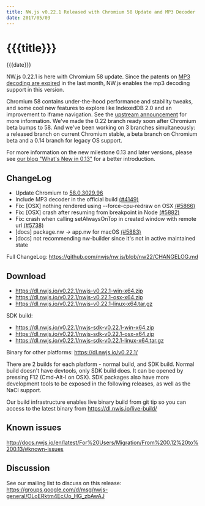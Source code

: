```yaml
---
title: NW.js v0.22.1 Released with Chromium 58 Update and MP3 Decoder
date: 2017/05/03
---
```

# {{{title}}}
{{{date}}}

NW.js 0.22.1 is here with Chromium 58 update. Since the patents on [MP3 decoding are expired](https://en.wikipedia.org/wiki/MP3#Licensing.2C_ownership_and_legislation) in the last month, NW.js enables the mp3 decoding support in this version.

Chromium 58 contains under-the-hood performance and stability tweaks, and some cool new features to explore like IndexedDB 2.0 and an improvement to iframe navigation. See the [upstream announcement](https://developers.google.com/web/updates/2017/04/nic58) for more information. We've made the 0.22 branch ready soon after Chromium beta bumps to 58. And we've been working on 3 branches simultaneously: a released branch on current Chromium stable, a beta branch on Chromium beta and a 0.14 branch for legacy OS support.

For more information on the new milestone 0.13 and later versions, please see [our blog "What's New in 0.13"](/blog/whats-new-in-0.13) for a better introduction.

## ChangeLog

- Update Chromium to [58.0.3029.96](https://chromereleases.googleblog.com/2017/05/stable-channel-update-for-desktop.html)
- Include MP3 decoder in the official build [(#4149)](https://github.com/nwjs/nw.js/issues/4149)
- Fix: [OSX] nothing rendered using --force-cpu-redraw on OSX [(#5866)](https://github.com/nwjs/nw.js/issues/5866)
- Fix: [OSX] crash after resuming from breakpoint in Node [(#5882)](https://github.com/nwjs/nw.js/issues/5882)
- Fix: crash when calling setAlwaysOnTop in created window with remote url [(#5738)](https://github.com/nwjs/nw.js/issues/5738)
- [docs] package.nw -> app.nw for macOS [(#5883)](https://github.com/nwjs/nw.js/issues/5883)
- [docs] not recommending nw-builder since it's not in active maintained state

Full ChangeLog: https://github.com/nwjs/nw.js/blob/nw22/CHANGELOG.md

## Download 

* https://dl.nwjs.io/v0.22.1/nwjs-v0.22.1-win-x64.zip 
* https://dl.nwjs.io/v0.22.1/nwjs-v0.22.1-osx-x64.zip 
* https://dl.nwjs.io/v0.22.1/nwjs-v0.22.1-linux-x64.tar.gz 

SDK build: 
* https://dl.nwjs.io/v0.22.1/nwjs-sdk-v0.22.1-win-x64.zip 
* https://dl.nwjs.io/v0.22.1/nwjs-sdk-v0.22.1-osx-x64.zip 
* https://dl.nwjs.io/v0.22.1/nwjs-sdk-v0.22.1-linux-x64.tar.gz 

Binary for other platforms: https://dl.nwjs.io/v0.22.1/ 

There are 2 builds for each platform - normal build, and SDK build. Normal build doesn't have devtools, only SDK build does. lt can be opened by pressing F12 (Cmd-Alt-I on OSX). SDK packages also have more development tools to be exposed in the following releases, as well as the NaCl support.

Our build infrastructure enables live binary build from git tip so you can access to the latest binary from https://dl.nwjs.io/live-build/ 

## Known issues 
 
http://docs.nwjs.io/en/latest/For%20Users/Migration/From%200.12%20to%200.13/#known-issues

## Discussion

See our mailing list to discuss on this release: https://groups.google.com/d/msg/nwjs-general/OLoERktm4Ec/Jo_HG_zbAwAJ
